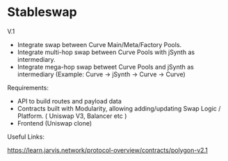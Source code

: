 # Stableswap

V.1

- Integrate swap between Curve Main/Meta/Factory Pools.
- Integrate multi-hop swap between Curve Pools with jSynth as intermediary.
- Integrate mega-hop swap betweet Curve Pools and jSynth as intermediary (Example: Curve -> jSynth -> Curve -> Curve)


Requirements:

- API to build routes and payload data
- Contracts built with Modularity, allowing adding/updating Swap Logic / Platform. ( Uniswap V3, Balancer etc )
- Frontend (Uniswap clone)

Useful Links: 

https://learn.jarvis.network/protocol-overview/contracts/polygon-v2.1


